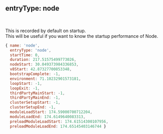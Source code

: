 ## entryType: node

<br />

This is recorded by default on startup.   
This will be useful if you want to know the startup performance of Node.
```js
{ name: 'node',
  entryType: 'node',
  startTime: 0,
  duration: 217.51575499773026,
  nodeStart: 30.049373984336853,
  v8Start: 42.87327700853348,
  bootstrapComplete: -1,
  environment: 71.10232901573181,
  loopStart: -1,
  loopExit: -1,
  thirdPartyMainStart: -1,
  thirdPartyMainEnd: -1,
  clusterSetupStart: -1,
  clusterSetupEnd: -1,
  moduleLoadStart: 174.59000700712204,
  moduleLoadEnd: 174.6149640083313,
  preloadModuleLoadStart: 174.61514300107956,
  preloadModuleLoadEnd: 174.65145403146744 }
```